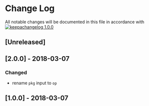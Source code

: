 # Change Log

All notable changes will be documented in this file in accordance with
[![keepachangelog 1.0.0](https://img.shields.io/badge/keepachangelog-1.0.0-brightgreen.svg)](http://keepachangelog.com/en/1.0.0/)

## \[Unreleased]

## \[2.0.0] - 2018-03-07

### Changed

- rename `pkg` input to `op`

## \[1.0.0] - 2018-03-07

